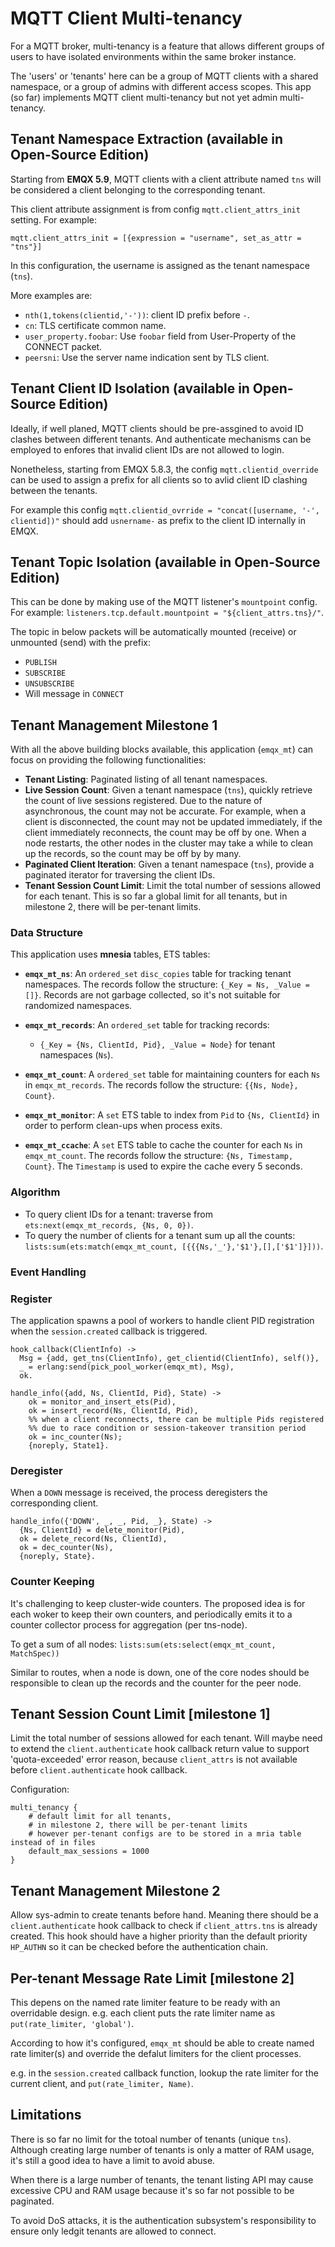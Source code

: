 # MQTT Client Multi-tenancy

For a MQTT broker, multi-tenancy is a feature that allows different groups of users
to have isolated environments within the same broker instance.

The 'users' or 'tenants' here can be a group of MQTT clients with a shared namespace,
or a group of admins with different access scopes.
This app (so far) implements MQTT client multi-tenancy but not yet admin multi-tenancy.

## Tenant Namespace Extraction (available in Open-Source Edition)

Starting from **EMQX 5.9**, MQTT clients with a client attribute named `tns`
will be considered a client belonging to the corresponding tenant.

This client attribute assignment is from config `mqtt.client_attrs_init` setting.
For example:

```
mqtt.client_attrs_init = [{expression = "username", set_as_attr = "tns"}]
```

In this configuration, the username is assigned as the tenant namespace (`tns`).

More examples are:

- `nth(1,tokens(clientid,'-'))`: client ID prefix before `-`.
- `cn`: TLS certificate common name.
- `user_property.foobar`: Use `foobar` field from User-Property of the CONNECT packet.
- `peersni`: Use the server name indication sent by TLS client.

## Tenant Client ID Isolation (available in Open-Source Edition)

Ideally, if well planed, MQTT clients should be pre-assgined to avoid ID clashes between
different tenants.
And authenticate mechanisms can be employed to enfores that invalid client IDs are not
allowed to login.

Nonetheless, starting from EMQX 5.8.3, the config `mqtt.clientid_override` can be used
to assign a prefix for all clients so to avlid client ID clashing between the tenants.

For example this config `mqtt.clientid_ovrride = "concat([username, '-', clientid])"`
should add `usnername-` as prefix to the client ID internally in EMQX.

## Tenant Topic Isolation (available in Open-Source Edition)

This can be done by making use of the MQTT listener's `mountpoint` config.
For example: `listeners.tcp.default.mountpoint = "${client_attrs.tns}/"`.

The topic in below packets will be automatically mounted (receive) or unmounted (send)
with the prefix:

- `PUBLISH`
- `SUBSCRIBE`
- `UNSUBSCRIBE`
- Will message in `CONNECT`

## Tenant Management Milestone 1

With all the above building blocks available,
this application (`emqx_mt`) can focus on providing the following functionalities:

- **Tenant Listing**: Paginated listing of all tenant namespaces.
- **Live Session Count**: Given a tenant namespace (`tns`),
  quickly retrieve the count of live sessions registered. Due to the nature of asynchronous, the count may not be accurate. For example, when a client is disconnected, the count may not be updated immediately, if the client immediately reconnects, the count may be off by one. When a node restarts, the other nodes in the cluster may take a while to clean up the records, so the count may be off by by many.
- **Paginated Client Iteration**: Given a tenant namespace (`tns`),
  provide a paginated iterator for traversing the client IDs.
- **Tenant Session Count Limit**: Limit the total number of sessions allowed for each tenant. This is so far a global limit for all tenants, but in milestone 2, there will be per-tenant limits.

### Data Structure

This application uses **mnesia** tables, ETS tables:

- **`emqx_mt_ns`**: An `ordered_set` `disc_copies` table for tracking tenant namespaces.
  The records follow the structure: `{_Key = Ns, _Value = []}`.
  Records are not garbage collected, so it's not suitable for randomized namespaces.

- **`emqx_mt_records`**: An `ordered_set` table for tracking records:
  - `{_Key = {Ns, ClientId, Pid}, _Value = Node}` for tenant namespaces (`Ns`).

- **`emqx_mt_count`**: A `ordered_set` table for maintaining counters for each `Ns` in `emqx_mt_records`.
  The records follow the structure: `{{Ns, Node}, Count}`.

- **`emqx_mt_monitor`**: A `set` ETS table to index from `Pid` to `{Ns, ClientId}`
  in order to perform clean-ups when process exits.

- **`emqx_mt_ccache`**: A `set` ETS table to cache the counter for each `Ns` in `emqx_mt_count`.
  The records follow the structure: `{Ns, Timestamp, Count}`. The `Timestamp` is used to expire the cache every 5 seconds.

### Algorithm

- To query client IDs for a tenant: traverse from `ets:next(emqx_mt_records, {Ns, 0, 0})`.
- To query the number of clients for a tenant sum up all the counts: `lists:sum(ets:match(emqx_mt_count, [{{{Ns,'_'},'$1'},[],['$1']}]))`.

### Event Handling

### Register

The application spawns a pool of workers to handle client PID registration
when the `session.created` callback is triggered.

```
hook_callback(ClientInfo) ->
  Msg = {add, get_tns(ClientInfo), get_clientid(ClientInfo), self()},
  _ = erlang:send(pick_pool_worker(emqx_mt), Msg),
  ok.

handle_info({add, Ns, ClientId, Pid}, State) ->
    ok = monitor_and_insert_ets(Pid),
    ok = insert_record(Ns, ClientId, Pid),
    %% when a client reconnects, there can be multiple Pids registered
    %% due to race condition or session-takeover transition period
    ok = inc_counter(Ns);
    {noreply, State1}.
```

### Deregister

When a `DOWN` message is received, the process deregisters the corresponding client.

```
handle_info({'DOWN', _, _, Pid, _}, State) ->
  {Ns, ClientId} = delete_monitor(Pid),
  ok = delete_record(Ns, ClientId),
  ok = dec_counter(Ns),
  {noreply, State}.
```

### Counter Keeping

It's challenging to keep cluster-wide counters.
The proposed idea is for each woker to keep their own counters,
and periodically emits it to a counter collector process for aggregation (per tns-node).

To get a sum of all nodes: `lists:sum(ets:select(emqx_mt_count, MatchSpec))`

Similar to routes, when a node is down, one of the core nodes should be responsible
to clean up the records and the counter for the peer node.

## Tenant Session Count Limit [milestone 1]

Limit the total number of sessions allowed for each tenant.
Will maybe need to extend the `client.authenticate` hook callback return value
to support 'quota-exceeded' error reason, because `client_attrs` is not available
before `client.authenticate` hook callback.

Configuration:

```
multi_tenancy {
    # default limit for all tenants,
    # in milestone 2, there will be per-tenant limits
    # however per-tenant configs are to be stored in a mria table instead of in files
    default_max_sessions = 1000
}
```

## Tenant Management Milestone 2

Allow sys-admin to create tenants before hand. Meaning there should be a
`client.authenticate` hook callback to check if `client_attrs.tns` is
already created. This hook should have a higher priority than the default
priority `HP_AUTHN` so it can be checked before the authentication chain.

## Per-tenant Message Rate Limit [milestone 2]

This depens on the named rate limiter feature to be ready with an overridable design.
e.g. each client puts the rate limiter name as `put(rate_limiter, 'global')`.

According to how it's configured, `emqx_mt` should be able to create named rate limiter(s)
and override the defalut limiters for the client processes.

e.g. in the `session.created` callback function, lookup the rate limiter for
the current client, and `put(rate_limiter, Name)`.

## Limitations

There is so far no limit for the totoal number of tenants (unique `tns`).
Although creating large number of tenants is only a matter of RAM usage,
it's still a good idea to have a limit to avoid abuse.

When there is a large number of tenants, the tenant listing API may cause excessive
CPU and RAM usage because it's so far not possible to be paginated.

To avoid DoS attacks, it is the authentication subsystem's responsibility to
ensure only ledgit tenants are allowed to connect.
